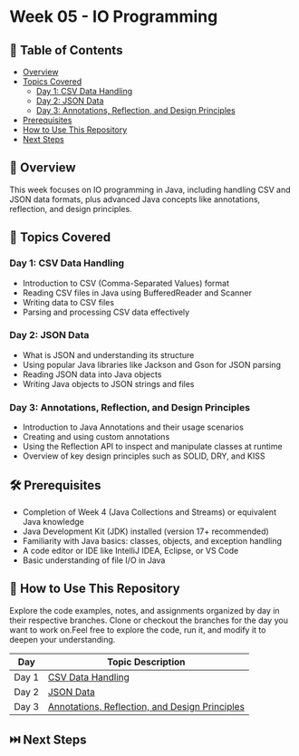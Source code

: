 # Week 05 - IO Programming

## 📑 Table of Contents
- [Overview](#overview)
- [Topics Covered](#topics-covered)
  - [Day 1: CSV Data Handling](#day-1-csv-data-handling)
  - [Day 2: JSON Data](#day-2-json-data)
  - [Day 3: Annotations, Reflection, and Design Principles](#day-3-annotations-reflection-and-design-principles)
- [Prerequisites](#prerequisites)
- [How to Use This Repository](#how-to-use-this-repository)
- [Next Steps](#next-steps)

## 🧠 Overview

This week focuses on IO programming in Java, including handling CSV and JSON data formats, plus advanced Java concepts like annotations, reflection, and design principles.

## 📘 Topics Covered

### Day 1: CSV Data Handling  
- Introduction to CSV (Comma-Separated Values) format  
- Reading CSV files in Java using BufferedReader and Scanner  
- Writing data to CSV files  
- Parsing and processing CSV data effectively  

### Day 2: JSON Data  
- What is JSON and understanding its structure  
- Using popular Java libraries like Jackson and Gson for JSON parsing  
- Reading JSON data into Java objects  
- Writing Java objects to JSON strings and files  

### Day 3: Annotations, Reflection, and Design Principles  
- Introduction to Java Annotations and their usage scenarios  
- Creating and using custom annotations  
- Using the Reflection API to inspect and manipulate classes at runtime  
- Overview of key design principles such as SOLID, DRY, and KISS  

## 🛠️ Prerequisites

- Completion of Week 4 (Java Collections and Streams) or equivalent Java knowledge  
- Java Development Kit (JDK) installed (version 17+ recommended)  
- Familiarity with Java basics: classes, objects, and exception handling  
- A code editor or IDE like IntelliJ IDEA, Eclipse, or VS Code  
- Basic understanding of file I/O in Java  

## 📂 How to Use This Repository

Explore the code examples, notes, and assignments organized by day in their respective branches. Clone or checkout the branches for the day you want to work on.Feel free to explore the code, run it, and modify it to deepen your understanding.

| Day   | Topic Description                                                                                                      | 
|-------|------------------------------------------------------------------------------------------------------------------------|
| Day 1 | [CSV Data Handling](https://github.com/Sandhiya-1718/Week05-IO-Programming/tree/Day-1)                                  |
| Day 2 | [JSON Data](https://github.com/Sandhiya-1718/Week05-IO-Programming/tree/Day-2)                                          |
| Day 3 | [Annotations, Reflection, and Design Principles](https://github.com/Sandhiya-1718/Week05-IO-Programming/tree/Day-3)     |

## ⏭️ Next Steps

